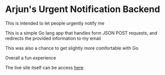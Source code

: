# Arjun's Urgent Notification Backend

This is intended to let people urgently notify me

This is a simple Go lang app that handles form JSON POST requests, and redirects the provided information to my email

This was also a chance to get slightly more comfortable with Go

Overall a fun experience

The live site itself can be access [here](https://arjun-needs-to-see-this.surge.sh/)
